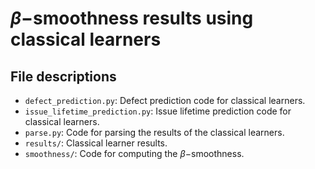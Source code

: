 # $\beta-$smoothness results using classical learners

## File descriptions

* `defect_prediction.py`: Defect prediction code for classical learners.
* `issue_lifetime_prediction.py`: Issue lifetime prediction code for classical learners.
* `parse.py`: Code for parsing the results of the classical learners.
* `results/`: Classical learner results.
* `smoothness/`: Code for computing the $\beta-$smoothness.
